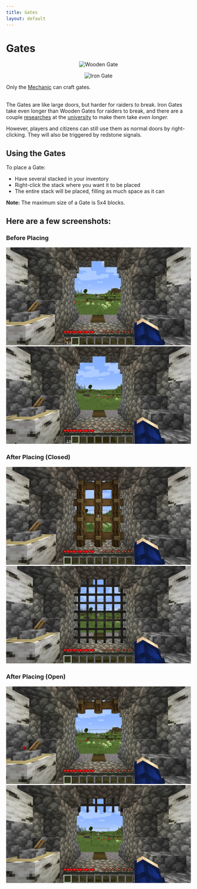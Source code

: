 ```yaml
---
title: Gates
layout: default
---
```

# Gates

<div class="infobox box text-center">
    <p style="text-align:center;"><img src="../../assets/images/items/gatewooden.png" alt="Wooden Gate"></p>
    <p style="text-align:center;"><img src="../../assets/images/items/gateiron.png" alt="Iron Gate"></p>
    Only the <a href="../../source/workers/mechanic">Mechanic</a> can craft gates.
</div>
<br>

The Gates are like large doors, but harder for raiders to break. Iron Gates take even longer than Wooden Gates for raiders to break, and there are a couple [researches](../../source/systems/research) at the [university](../../source/buildings/university) to make them take *even longer.*

However, players and citizens can still use them as normal doors by right-clicking. They will also be triggered by redstone signals.

## Using the Gates

To place a Gate:
- Have several stacked in your inventory
- Right-click the stack where you want it to be placed
- The entire stack will be placed, filling as much space as it can

**Note:** The maximum size of a Gate is 5x4 blocks.

## Here are a few screenshots:

### Before Placing

<img src="../../assets/images/misc/gate_before_placing_wooden.png" class="img-fluid mx-auto" alt="Wooden Gate Before Placing">
<img src="../../assets/images/misc/gate_before_placing_iron.png" class="img-fluid mx-auto" alt="Iron Gate Before Placing">

### After Placing (Closed)

<img src="../../assets/images/misc/gate_after_placing_closed_wooden.png" class="img-fluid mx-auto" alt="Closed Wooden Gate After Placing">
<img src="../../assets/images/misc/gate_after_placing_closed_iron.png" class="img-fluid mx-auto" alt="Closed Iron Gate After Placing">

### After Placing (Open)

<img src="../../assets/images/misc/gate_after_placing_open_wooden.png" class="img-fluid mx-auto" alt="Open Wooden Gate After Placing">
<img src="../../assets/images/misc/gate_after_placing_open_iron.png" class="img-fluid mx-auto" alt="Open Iron Gate After Placing">
